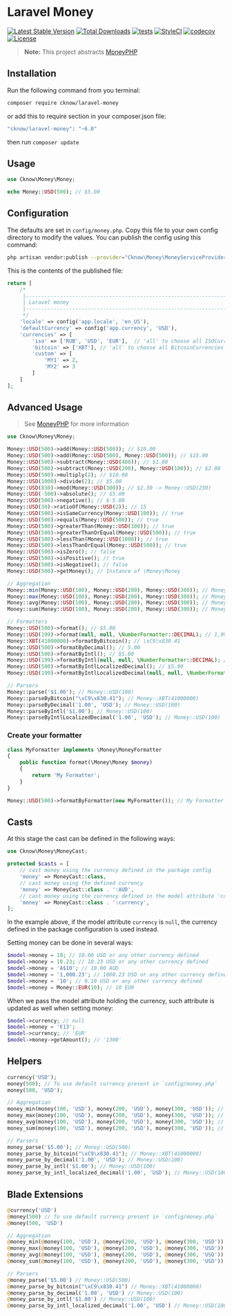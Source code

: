 # Laravel Money

[![Latest Stable Version](https://poser.pugx.org/cknow/laravel-money/version)](https://packagist.org/packages/cknow/laravel-money)
[![Total Downloads](https://poser.pugx.org/cknow/laravel-money/downloads)](https://packagist.org/packages/cknow/laravel-money)
[![tests](https://github.com/cknow/laravel-money/workflows/tests/badge.svg)](https://github.com/cknow/laravel-money/actions)
[![StyleCI](https://styleci.io/repos/40018123/shield?style=flat)](https://styleci.io/repos/40018123)
[![codecov](https://codecov.io/gh/cknow/laravel-money/branch/master/graph/badge.svg)](https://codecov.io/gh/cknow/laravel-money)
[![License](https://poser.pugx.org/cknow/laravel-money/license)](https://packagist.org/packages/cknow/laravel-money)

> **Note:** This project abstracts [MoneyPHP](http://moneyphp.org/)

## Installation

Run the following command from you terminal:

```bash
composer require cknow/laravel-money
```

or add this to require section in your composer.json file:

```bash
"cknow/laravel-money": "~6.0"
```

then run ```composer update```

## Usage

```php
use Cknow\Money\Money;

echo Money::USD(500); // $5.00
```

## Configuration

The defaults are set in `config/money.php`. Copy this file to your own config directory to modify the values. You can publish the config using this command:

```bash
php artisan vendor:publish --provider="Cknow\Money\MoneyServiceProvider"
```

This is the contents of the published file:

```php
return [
    /*
     |--------------------------------------------------------------------------
     | Laravel money
     |--------------------------------------------------------------------------
     */
    'locale' => config('app.locale', 'en_US'),
    'defaultCurrency' => config('app.currency', 'USD'),
    'currencies' => [
        'iso' => ['RUB', 'USD', 'EUR'],  // 'all' to choose all ISOCurrencies
        'bitcoin' => ['XBT'], // 'all' to choose all BitcoinCurrencies
        'custom' => [
            'MY1' => 2,
            'MY2' => 3
        ]
    ]
];
```

## Advanced Usage

> See [MoneyPHP](http://moneyphp.org/) for more information

```php
use Cknow\Money\Money;

Money::USD(500)->add(Money::USD(500)); // $10.00
Money::USD(500)->add(Money::USD(500), Money::USD(500)); // $15.00
Money::USD(500)->subtract(Money::USD(400)); // $1.00
Money::USD(500)->subtract(Money::USD(200), Money::USD(100)); // $2.00
Money::USD(500)->multiply(2); // $10.00
Money::USD(1000)->divide(2); // $5.00
Money::USD(830)->mod(Money::USD(300)); // $2.30 -> Money::USD(230)
Money::USD(-500)->absolute(); // $5.00
Money::USD(500)->negative(); // $-5.00
Money::USD(30)->ratioOf(Money::USD(2)); // 15
Money::USD(500)->isSameCurrency(Money::USD(100)); // true
Money::USD(500)->equals(Money::USD(500)); // true
Money::USD(500)->greaterThan(Money::USD(100)); // true
Money::USD(500)->greaterThanOrEqual(Money::USD(500)); // true
Money::USD(500)->lessThan(Money::USD(1000)); // true
Money::USD(500)->lessThanOrEqual(Money::USD(500)); // true
Money::USD(500)->isZero(); // false
Money::USD(500)->isPositive(); // true
Money::USD(500)->isNegative(); // false
Money::USD(500)->getMoney(); // Instance of \Money\Money

// Aggregation
Money::min(Money::USD(100), Money::USD(200), Money::USD(300)); // Money::USD(100)
Money::max(Money::USD(100), Money::USD(200), Money::USD(300)); // Money::USD(300)
Money::avg(Money::USD(100), Money::USD(200), Money::USD(300)); // Money::USD(200)
Money::sum(Money::USD(100), Money::USD(200), Money::USD(300)); // Money::USD(600)

// Formatters
Money::USD(500)->format(); // $5.00
Money::USD(199)->format(null, null, \NumberFormatter::DECIMAL); // 1,99
Money::XBT(41000000)->formatByBitcoin(); // \xC9\x830.41
Money::USD(500)->formatByDecimal(); // 5.00
Money::USD(500)->formatByIntl(); // $5.00
Money::USD(199)->formatByIntl(null, null, \NumberFormatter::DECIMAL); // 1,99
Money::USD(500)->formatByIntlLocalizedDecimal(); // $5.00
Money::USD(199)->formatByIntlLocalizedDecimal(null, null, \NumberFormatter::DECIMAL) // 1.99

// Parsers
Money::parse('$1.00'); // Money::USD(100)
Money::parseByBitcoin("\xC9\x830.41"); // Money::XBT(41000000)
Money::parseByDecimal('1.00', 'USD'); // Money::USD(100)
Money::parseByIntl('$1.00'); // Money::USD(100)
Money::parseByIntlLocalizedDecimal('1.00', 'USD'); // Money::USD(100)
```

### Create your formatter

```php
class MyFormatter implements \Money\MoneyFormatter
{
    public function format(\Money\Money $money)
    {
        return 'My Formatter';
    }
}

Money::USD(500)->formatByFormatter(new MyFormatter()); // My Formatter
```

## Casts

At this stage the cast can be defined in the following ways:

```php
use Cknow\Money\MoneyCast;

protected $casts = [
    // cast money using the currency defined in the package config
    'money' => MoneyCast::class,
    // cast money using the defined currency
    'money' => MoneyCast::class . ':AUD',
    // cast money using the currency defined in the model attribute 'currency'
    'money' => MoneyCast::class . ':currency',
];
```

In the example above, if the model attribute `currency` is `null`,
the currency defined in the package configuration is used instead.

Setting money can be done in several ways:

```php
$model->money = 10; // 10.00 USD or any other currency defined
$model->money = 10.23; // 10.23 USD or any other currency defined
$model->money = 'A$10'; // 10.00 AUD
$model->money = '1,000.23'; // 1000.23 USD or any other currency defined
$model->money = '10'; // 0.10 USD or any other currency defined
$model->money = Money::EUR(10); // 10 EUR
```

When we pass the model attribute holding the currency,
such attribute is updated as well when setting money:

```php
$model->currency; // null
$model->money = '€13';
$model->currency; // 'EUR'
$model->money->getAmount(); // '1300'
```

## Helpers

```php
currency('USD');
money(500); // To use default currency present in `config/money.php`
money(500, 'USD');

// Aggregation
money_min(money(100, 'USD'), money(200, 'USD'), money(300, 'USD')); // Money::USD(100)
money_max(money(100, 'USD'), money(200, 'USD'), money(300, 'USD')); // Money::USD(300)
money_avg(money(100, 'USD'), money(200, 'USD'), money(300, 'USD')); // Money::USD(200)
money_sum(money(100, 'USD'), money(200, 'USD'), money(300, 'USD')); // Money::USD(600)

// Parsers
money_parse('$5.00'); // Money::USD(500)
money_parse_by_bitcoin("\xC9\x830.41"); // Money::XBT(41000000)
money_parse_by_decimal('1.00', 'USD'); // Money::USD(100)
money_parse_by_intl('$1.00'); // Money::USD(100)
money_parse_by_intl_localized_decimal('1.00', 'USD'); // Money::USD(100)
```

## Blade Extensions

```php
@currency('USD')
@money(500) // To use default currency present in `config/money.php`
@money(500, 'USD')

// Aggregation
@money_min(@money(100, 'USD'), @money(200, 'USD'), @money(300, 'USD')) // Money::USD(100)
@money_max(@money(100, 'USD'), @money(200, 'USD'), @money(300, 'USD')) // Money::USD(300)
@money_avg(@money(100, 'USD'), @money(200, 'USD'), @money(300, 'USD')) // Money::USD(200)
@money_sum(@money(100, 'USD'), @money(200, 'USD'), @money(300, 'USD')) // Money::USD(600)

// Parsers
@money_parse('$5.00') // Money::USD(500)
@money_parse_by_bitcoin("\xC9\x830.41") // Money::XBT(41000000)
@money_parse_by_decimal('1.00', 'USD') // Money::USD(100)
@money_parse_by_intl('$1.00') // Money::USD(100)
@money_parse_by_intl_localized_decimal('1.00', 'USD') // Money::USD(100)
```
